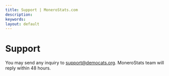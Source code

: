 ```yaml
---
title: Support | MoneroStats.com
description:
keywords:
layout: default
---
```


<div class="container">
   <div>
      <div class="text-block">
         <div class="included-article">
            <div>
               <h1>Support</h1>
               <p>You may send any inquiry to <a href="mailto:support@democats.org">support@democats.org</a>. MoneroStats team will reply within 48 hours.</p>
            </div>
         </div>
      </div>
   </div>
</div>
